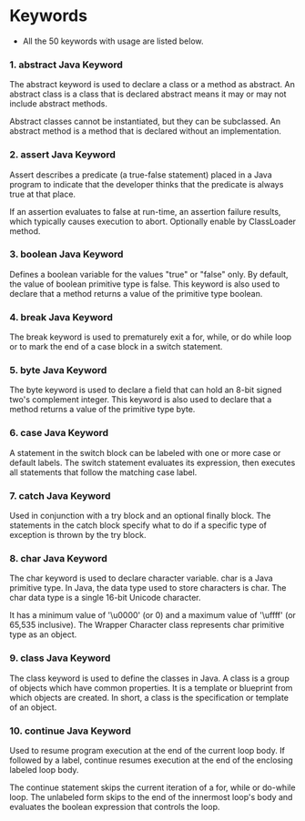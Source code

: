 # Keywords
- All the 50 keywords with usage are listed below.

### 1. abstract Java Keyword
The abstract keyword is used to declare a class or a method as abstract. An abstract class is a class that is declared abstract means it may or may not include abstract methods. 

Abstract classes cannot be instantiated, but they can be subclassed.
An abstract method is a method that is declared without an implementation.

### 2. assert Java Keyword
Assert describes a predicate (a true-false statement) placed in a Java program to indicate that the developer thinks that the predicate is always true at that place. 

If an assertion evaluates to false at run-time, an assertion failure results, which typically causes execution to abort. Optionally enable by ClassLoader method.

### 3. boolean Java Keyword
Defines a boolean variable for the values "true" or "false" only. By default, the value of boolean primitive type is false. This keyword is also used to declare that a method returns a value of the primitive type boolean.

### 4. break Java Keyword
The break keyword is used to prematurely exit a for, while, or do while loop or to mark the end of a case block in a switch statement.

### 5. byte Java Keyword
The byte keyword is used to declare a field that can hold an 8-bit signed two's complement integer. This keyword is also used to declare that a method returns a value of the primitive type byte.

### 6. case Java Keyword
A statement in the switch block can be labeled with one or more case or default labels. The switch statement evaluates its expression, then executes all statements that follow the matching case label.

### 7. catch Java Keyword
Used in conjunction with a try block and an optional finally block. The statements in the catch block specify what to do if a specific type of exception is thrown by the try block.

### 8. char Java Keyword
The char keyword is used to declare character variable. 
char is a Java primitive type. 
In Java, the data type used to store characters is char. The char data type is a single 16-bit Unicode character.

It has a minimum value of '\u0000' (or 0) and a maximum value of '\uffff' (or 65,535 inclusive).
The Wrapper Character class represents char primitive type as an object.

### 9. class Java Keyword
The class keyword is used to define the classes in Java. A class is a group of objects which have common properties. It is a template or blueprint from which objects are created. In short, a class is the specification or template of an object.

### 10. continue Java Keyword
Used to resume program execution at the end of the current loop body. If followed by a label, continue resumes execution at the end of the enclosing labeled loop body.

The continue statement skips the current iteration of a for, while or do-while loop. The unlabeled form skips to the end of the innermost loop's body and evaluates the boolean expression that controls the loop.

